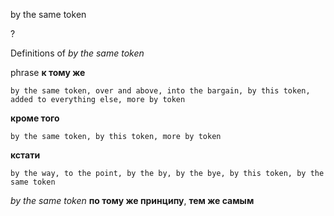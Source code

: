 by the same token

?


Definitions of _by the same token_

phrase
**к тому же**

    by the same token, over and above, into the bargain, by this token, added to everything else, more by token
**кроме того**

    by the same token, by this token, more by token
**кстати**

    by the way, to the point, by the by, by the bye, by this token, by the same token

_by the same token_
**по тому же принципу**, **тем же самым**